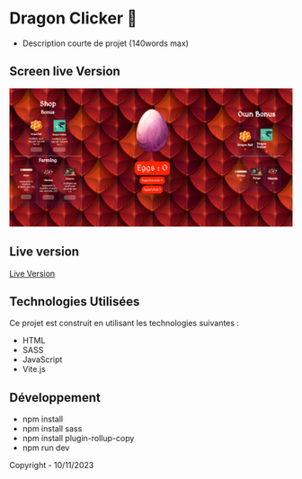 # Dragon Clicker 🐉

- Description courte de projet (140words max)

## Screen live Version

![live version screen](./assets/screen/Eggs-desktop.png)

## Live version

[Live Version](https://justindr96.github.io/dragon_clicker/)

## Technologies Utilisées

Ce projet est construit en utilisant les technologies suivantes :

- HTML
- SASS
- JavaScript
- Vite.js

## Développement

- npm install
- npm install sass
- npm install plugin-rollup-copy
- npm run dev

Copyright - 10/11/2023
